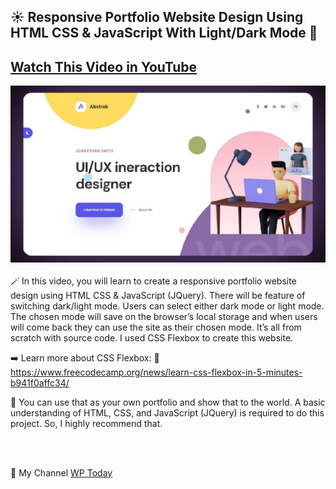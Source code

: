 <h2>☀️ Responsive Portfolio Website Design Using HTML CSS & JavaScript With Light/Dark Mode 🌙</h2>

<a href='https://youtu.be/8xdnPI6N_fQ' target='_blank'><h2>Watch This Video in YouTube</h2></a>

<a href="https://youtu.be/8xdnPI6N_fQ" target='_blank'><img src="https://raw.githubusercontent.com/wptoday/abstrak/main/preview.jpg" alt="Abstrak" border="0" max-width='50%' ></a>
</br></br>
🪄 In this video, you will learn to create a responsive portfolio website design using HTML CSS & JavaScript (JQuery). There will be feature of switching dark/light mode. Users can select either dark mode or light mode. The chosen mode will save on the browser’s local storage and when users will come back they can use the site as their chosen mode. It’s all from scratch with source code. I used CSS Flexbox to create this website. 

➡️ Learn more about CSS Flexbox: 
🔗 https://www.freecodecamp.org/news/learn-css-flexbox-in-5-minutes-b941f0affc34/

🌺 You can use that as your own portfolio and show that to the world. A basic understanding of HTML, CSS, and JavaScript (JQuery) is required to do this project. So, I highly recommend that.

</br></br>



🔗 My Channel <a href='//www.youtube.com/channel/UCKr4VRLJU3bhQ-scnvQSKjQ/'>WP Today</a>
<!---
wptoday/wptoday is a ✨ special ✨ repository because its `README.md` (this file) appears on your GitHub profile.
You can click the Preview link to take a look at your changes.
--->

